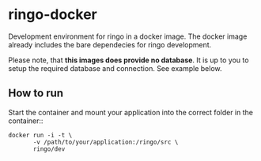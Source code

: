 # ringo-docker
Development environment for ringo in a docker image. The docker image already includes the bare dependecies for ringo development.

Please note, that **this images does provide no database**. It is up to you to setup the required database and connection. See example below.

## How to run
Start the container and mount your application into the correct folder in the container::

	docker run -i -t \
		   -v /path/to/your/application:/ringo/src \
		   ringo/dev
